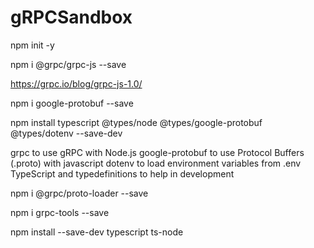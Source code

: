 # gRPCSandbox

npm init -y

npm i @grpc/grpc-js --save

https://grpc.io/blog/grpc-js-1.0/

npm i google-protobuf --save

npm install typescript @types/node @types/google-protobuf @types/dotenv --save-dev

grpc to use gRPC with Node.js
google-protobuf to use Protocol Buffers (.proto) with javascript
dotenv to load environment variables from .env
TypeScript and typedefinitions to help in development



npm i @grpc/proto-loader --save

npm i grpc-tools --save

npm install --save-dev typescript ts-node

